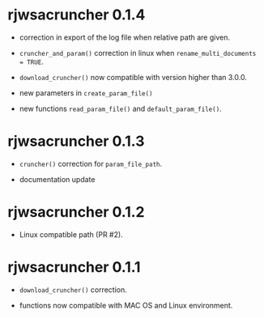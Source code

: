 # rjwsacruncher 0.1.4

- correction in export of the log file when relative path are given.

- `cruncher_and_param()` correction in linux when `rename_multi_documents = TRUE`.

- `download_cruncher()` now compatible with version higher than 3.0.0.

- new parameters in `create_param_file()`

- new functions `read_param_file()` and `default_param_file()`. 

# rjwsacruncher 0.1.3

- `cruncher()` correction for `param_file_path`.

- documentation update

# rjwsacruncher 0.1.2

- Linux compatible path (PR #2).


# rjwsacruncher 0.1.1

- `download_cruncher()` correction.

- functions now compatible with MAC OS and Linux environment.